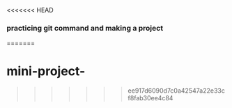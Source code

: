 <<<<<<< HEAD
### practicing git command and making a project 

=======
# mini-project-
>>>>>>> ee917d6090d7c0a42547a22e33cf8fab30ee4c84
